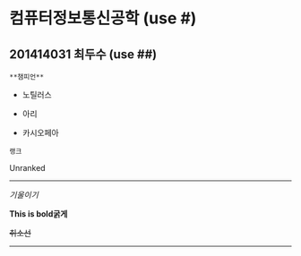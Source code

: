 # 컴퓨터정보통신공학 (use #)
## 201414031 최두수  (use ##)
  
~~~
**챔피언**
~~~

* 노틸러스
- 아리
+ 카시오페아
  
```
랭크
```
Unranked

---

*기울이기*


**This is bold굵게**

~~취소선~~

---



